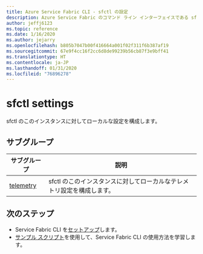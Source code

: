 ```yaml
---
title: Azure Service Fabric CLI - sfctl の設定
description: Azure Service Fabric のコマンド ライン インターフェイスである sfctl について説明します。 sfctl の設定を構成するためのコマンドの一覧が含まれています。
author: jeffj6123
ms.topic: reference
ms.date: 1/16/2020
ms.author: jejarry
ms.openlocfilehash: b805b7047b00f416664a001f02f311f6b387af19
ms.sourcegitcommit: 67e9f4cc16f2cc6d8de99239b56cb87f3e9bff41
ms.translationtype: HT
ms.contentlocale: ja-JP
ms.lasthandoff: 01/31/2020
ms.locfileid: "76896278"
---
```

# <a name="sfctl-settings"></a>sfctl settings
sfctl のこのインスタンスに対してローカルな設定を構成します。

## <a name="subgroups"></a>サブグループ
|サブグループ|説明|
| --- | --- |
| [telemetry](service-fabric-sfctl-settings-telemetry.md) | sfctl のこのインスタンスに対してローカルなテレメトリ設定を構成します。 |


## <a name="next-steps"></a>次のステップ   
- Service Fabric CLI を[セットアップ](service-fabric-cli.md)します。   
- [サンプル スクリプト](/azure/service-fabric/scripts/sfctl-upgrade-application)を使用して、Service Fabric CLI の使用方法を学習します。